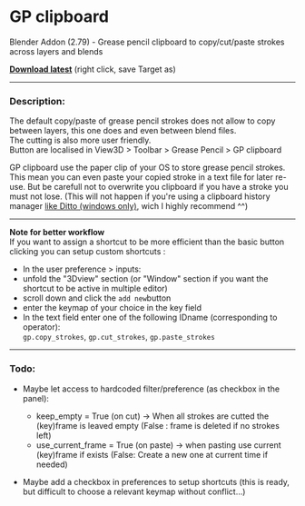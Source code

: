 # GP clipboard
Blender Addon (2.79) - Grease pencil clipboard to copy/cut/paste strokes across layers and blends

**[Download latest](https://github.com/Pullusb/GPclipboard/raw/master/GPclipboard.py)** (right click, save Target as) 

---

### Description:
The default copy/paste of grease pencil strokes does not allow to copy between layers, this one does and even between blend files.  
The cutting is also more user friendly.  
Button are localised in View3D > Toolbar > Grease Pencil > GP clipboard

GP clipboard use the paper clip of your OS to store grease pencil strokes.
This mean you can even paste your copied stroke in a text file for later re-use.
But be carefull not to overwrite you clipboard if you have a stroke you must not lose. (This will not happen if you're using a clipboard history manager [like Ditto (windows only)](https://ditto-cp.sourceforge.io/), wich I highly recommend ^^)

---

**Note for better workflow**  
If you want to assign a shortcut to be more efficient than the basic button clicking you can setup custom shortcuts :
 - In the user preference > inputs:
 - unfold the "3Dview" section (or "Window" section if you want the shortcut to be active in multiple editor)
 - scroll down and click the `add new`button
 - enter the keymap of your choice in the key field
 - In the text field enter one of the following IDname (corresponding to operator):  
 `gp.copy_strokes`, `gp.cut_strokes`, `gp.paste_strokes`
 

---

### Todo:

- Maybe let access to hardcoded filter/preference (as checkbox in the panel):
  - keep_empty = True (on cut) -> When all strokes are cutted the (key)frame is leaved empty (False : frame is deleted if no strokes left)
  - use_current_frame = True (on paste) -> when pasting use current (key)frame if exists (False: Create a new one at current time if needed)

- Maybe add a checkbox in preferences to setup shortcuts (this is ready, but difficult to choose a relevant keymap without conflict...)
